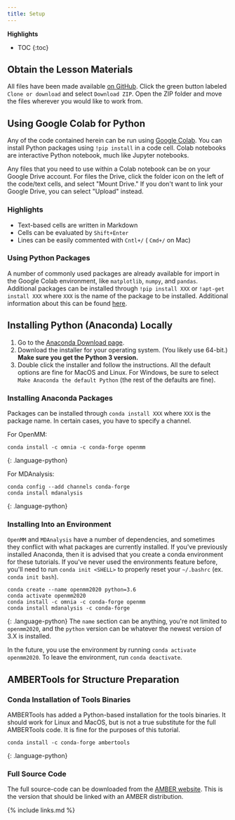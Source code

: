 ```yaml
---
title: Setup
---
```


**Highlights**
* TOC
{:toc}

## Obtain the Lesson Materials
All files have been made available
[on GitHub](https://github.com/emleddin/2020-06-05-files).
Click the green button labeled `Clone or download` and select `Download ZIP`.
Open the ZIP folder and move the files wherever you would like to work from.

## Using Google Colab for Python
Any of the code contained herein can be run using
[Google Colab](https://colab.research.google.com/notebooks/intro.ipynb).
You can install Python packages using `!pip install` in a code cell.
Colab notebooks are interactive Python notebook, much like Jupyter notebooks.

Any files that you need to use within a Colab notebook can be on your Google
Drive account.
For files the Drive, click the folder icon on the left of the code/text cells,
and select "Mount Drive."
If you don't want to link your Google Drive, you can select "Upload" instead.

### Highlights
* Text-based cells are written in Markdown
* Cells can be evaluated by `Shift+Enter`
* Lines can be easily commented with `Cntl+/` ( `Cmd+/` on Mac)

### Using Python Packages
A number of commonly used packages are already available for import in the
Google Colab environment, like `matplotlib`, `numpy`, and `pandas`.
Additional packages can be installed through `!pip install XXX` or
`!apt-get install XXX` where `XXX` is the name of the package to be installed.
Additional information about this can be found
[here](https://colab.research.google.com/notebooks/snippets/importing_libraries.ipynb).

## Installing Python (Anaconda) Locally

1. Go to the [Anaconda Download page](https://www.anaconda.com/products/individual).
2. Download the installer for your operating system. (You likely use 64-bit.)
**Make sure you get the Python 3 version.**
3. Double click the installer and follow the instructions.
All the default options are fine for MacOS and Linux. For Windows, be sure to
select `Make Anaconda the default Python` (the rest of the defaults are fine).

### Installing Anaconda Packages

Packages can be installed through `conda install XXX` where `XXX` is the
package name.
In certain cases, you have to specify a channel.

For OpenMM:
```
conda install -c omnia -c conda-forge openmm
```
{: .language-python}

For MDAnalysis:
```
conda config --add channels conda-forge
conda install mdanalysis
```
{: .language-python}

### Installing Into an Environment

`OpenMM` and `MDAnalysis` have a number of dependencies, and sometimes they
conflict with what packages are currently installed.
If you've previously installed Anaconda, then it is advised that you create
a conda environment for these tutorials.
If you've never used the environments feature before, you'll need to run
`conda init <SHELL>` to properly reset your `~/.bashrc` (ex. `conda init bash`).

```
conda create --name openmm2020 python=3.6
conda activate openmm2020
conda install -c omnia -c conda-forge openmm
conda install mdanalysis -c conda-forge
```
{: .language-python}
The `name` section can be anything, you're not limited to `openmm2020`, and
the `python` version can be whatever the newest version of 3.X is installed.

In the future, you use the environment by running `conda activate openmm2020`.
To leave the environment, run `conda deactivate`.

## AMBERTools for Structure Preparation

### Conda Installation of Tools Binaries

AMBERTools has added a Python-based installation for the tools binaries.
It should work for Linux and MacOS, but is not a true substitute for the
full AMBERTools code.
It is fine for the purposes of this tutorial.

```
conda install -c conda-forge ambertools
```
{: .language-python}

### Full Source Code

The full source-code can be downloaded from the
[AMBER website](https://ambermd.org/AmberTools.php).
This is the version that should be linked with an AMBER distribution.

{% include links.md %}
